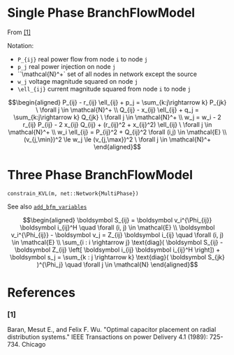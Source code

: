 
# Single Phase BranchFlowModel
From [[1]](@ref)

Notation:
- ``P_{ij}`` real power flow from node ``i`` to node ``j``
- ``p_j`` real power injection on node ``j``
- ``\\mathcal{N}^+` set of all nodes in network except the source
- ``w_j`` voltage magnitude squared on node ``j``
- ``\ell_{ij}`` current magnitude squared  from node ``i`` to node ``j``

```math
\begin{aligned}
P_{ij} - r_{ij} \ell_{ij} + p_j = \sum_{k:j\rightarrow k} P_{jk} \ \forall j \in \mathcal{N}^+ \\
Q_{ij} - x_{ij} \ell_{ij} + q_j = \sum_{k:j\rightarrow k} Q_{jk} \ \forall j \in \mathcal{N}^+ \\
w_j = w_i - 2 r_{ij} P_{ij} - 2 x_{ij} Q_{ij} + (r_{ij}^2 + x_{ij}^2) \ell_{ij} \ \forall j \in \mathcal{N}^+ \\
w_i \ell_{ij} = P_{ij}^2 + Q_{ij}^2 \forall (i,j) \in \mathcal{E} \\
(v_{j,\min})^2 \le w_j \le (v_{j,\max})^2 \ \forall j \in \mathcal{N}^+ 
\end{aligned}
```

# Three Phase BranchFlowModel
```@docs
constrain_KVL(m, net::Network{MultiPhase})
```
See also [`add_bfm_variables`](@ref)

```math
\begin{aligned}
\boldsymbol S_{ij} = \boldsymbol v_i^{\Phi_{ij}} \boldsymbol i_{ij}^H
\quad \forall (i, j) \in \mathcal{E}
\\
\boldsymbol v_i^{\Phi_{ij}} - \boldsymbol v_j = Z_{ij} \boldsymbol i_{ij}
\quad \forall (i, j) \in \mathcal{E}
\\
\sum_{i : i \rightarrow j}  \text{diag}( \boldsymbol S_{ij} - \boldsymbol Z_{ij} \left[ \boldsymbol i_{ij} \boldsymbol i_{ij}^H \right]) 
+ \boldsymbol s_j 
= \sum_{k : j \rightarrow k} \text{diag}( \boldsymbol S_{jk} )^{\Phi_j}
\quad \forall j \in \mathcal{N}
\end{aligned}
```


# References

### [1]
Baran, Mesut E., and Felix F. Wu. "Optimal capacitor placement on radial distribution systems." IEEE Transactions on power Delivery 4.1 (1989): 725-734.
Chicago	

